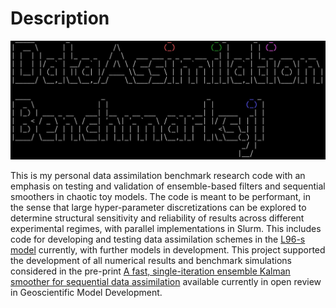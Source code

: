 # Description

![DataAssimilationBenchmarks.jl logo](assets/dabenchmarks.png)

This is my personal data assimilation benchmark research code with an emphasis on testing and validation
of ensemble-based filters and sequential smoothers in chaotic toy models.  The code is meant to be performant,
in the sense that large hyper-parameter discretizations can be explored to determine structural sensitivity
and reliability of results across different experimental regimes, with parallel implementations in Slurm.
This includes code for developing and testing data assimilation schemes in the
[L96-s model](https://gmd.copernicus.org/articles/13/1903/2020/) currently, with further models in development.
This project supported the development of all numerical results and benchmark simulations considered in the pre-print
[A fast, single-iteration ensemble Kalman smoother for sequential data assimilation](https://gmd.copernicus.org/preprints/gmd-2021-306/)
available currently in open review in Geoscientific Model Development.

